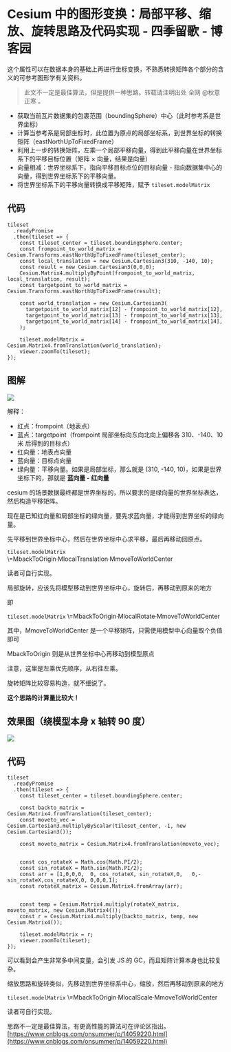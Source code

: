 # Cesium 中的图形变换：局部平移、缩放、旋转思路及代码实现 - 四季留歌 - 博客园
这个属性可以在数据本身的基础上再进行坐标变换，不熟悉转换矩阵各个部分的含义的可参考图形学有关资料。

> 此文不一定是最佳算法，但是提供一种思路。转载请注明出处 全网 @秋意正寒 。

-   获取当前瓦片数据集的包裹范围（boundingSphere）中心（此时参考系是世界坐标）
-   计算当参考系是局部坐标时，此位置为原点的局部坐标系，到世界坐标的转换矩阵（eastNorthUpToFixedFrame）
-   利用上一步的转换矩阵，左乘一个局部平移向量，得到此平移向量在世界坐标系下的平移目标位置（矩阵 × 向量，结果是向量）
-   向量相减：世界坐标系下，指向平移目标点位的目标向量 - 指向数据集中心的向量，得到世界坐标系下的平移向量。
-   将世界坐标系下的平移向量转换成平移矩阵，赋予 `tileset.modelMatrix`

## 代码

    tileset
      .readyPromise
      .then(tileset => {
        const tileset_center = tileset.boundingSphere.center; 
        const frompoint_to_world_matrix = Cesium.Transforms.eastNorthUpToFixedFrame(tileset_center); 
        const local_translation = new Cesium.Cartesian3(310, -140, 10); 
        const result = new Cesium.Cartesian3(0,0,0);
        Cesium.Matrix4.multiplyByPoint(frompoint_to_world_matrix, local_translation, result); 
        const targetpoint_to_world_matrix = Cesium.Transforms.eastNorthUpToFixedFrame(result);

        const world_translation = new Cesium.Cartesian3(
          targetpoint_to_world_matrix[12] - frompoint_to_world_matrix[12],
          targetpoint_to_world_matrix[13] - frompoint_to_world_matrix[13],
          targetpoint_to_world_matrix[14] - frompoint_to_world_matrix[14],
        ); 

        tileset.modelMatrix = Cesium.Matrix4.fromTranslation(world_translation); 
        viewer.zoomTo(tileset);
    }); 

## 图解

![](https://img2020.cnblogs.com/blog/1097074/202011/1097074-20201130015209712-1829195772.png)

解释：

-   红点：frompoint（地表点）
-   蓝点：targetpoint（frompoint 局部坐标向东向北向上偏移各 310、-140、10 米 后得到的目标点）
-   红向量：地表点向量
-   蓝向量：目标点向量
-   绿向量：平移向量。如果是局部坐标，那么就是 (310, -140, 10)，如果是世界坐标下的，那就是 **蓝向量 - 红向量**

cesium 的场景数据最终都是世界坐标的，所以要求的是绿向量的世界坐标表达，然后构造平移矩阵。

现在是已知红向量和局部坐标的绿向量，要先求蓝向量，才能得到世界坐标的绿向量。

先平移到世界坐标中心，然后在世界坐标中心求平移，最后再移动回原点。

`tileset.modelMatrix` \\=MbackToOrigin·MlocalTranslation·MmoveToWorldCenter

读者可自行实现。

局部旋转，应该先将模型移动到世界坐标中心，旋转后，再移动到原来的地方

即

`tileset.modelMatrix` \\=MbackToOrigin·MlocalRotate·MmoveToWorldCenter

其中，MmoveToWorldCenter 是一个平移矩阵，只需使用模型中心向量取个负值即可

MbackToOrigin 则是从世界坐标中心再移动到模型原点

注意，这里是左乘优先顺序，从右往左乘。

旋转矩阵比较容易构造，就不细说了。

**这个思路的计算量比较大！**

## 效果图（绕模型本身 x 轴转 90 度）

![](https://img2020.cnblogs.com/blog/1097074/202011/1097074-20201130015227880-1481291826.png)

## 代码

    tileset
      .readyPromise
      .then(tileset => {
        const tileset_center = tileset.boundingSphere.center; 
        
        const backto_matrix = Cesium.Matrix4.fromTranslation(tileset_center);
        const moveto_vec = Cesium.Cartesian3.multiplyByScalar(tileset_center, -1, new Cesium.Cartesian3());
        
        const moveto_matrix = Cesium.Matrix4.fromTranslation(moveto_vec);
        
        
        const cos_rotateX = Math.cos(Math.PI/2);
        const sin_rotateX = Math.sin(Math.PI/2);
        const arr = [1,0,0,0,  0, cos_rotateX, sin_rotateX,0,   0,-sin_rotateX,cos_rotateX,0, 0,0,0,1];
        const rotateX_matrix = Cesium.Matrix4.fromArray(arr);
      
        
        const temp = Cesium.Matrix4.multiply(rotateX_matrix, moveto_matrix, new Cesium.Matrix4()); 
        const r = Cesium.Matrix4.multiply(backto_matrix, temp, new Cesium.Matrix4());
      
        tileset.modelMatrix = r; 
        viewer.zoomTo(tileset);
    }); 

可以看到会产生非常多中间变量，会引发 JS 的 GC，而且矩阵计算本身也比较复杂。

缩放思路和旋转类似，先移动到世界坐标系中心，缩放，然后再移动到原来的地方

`tileset.modelMatrix` \\=MbackToOrigin·MlocalScale·MmoveToWorldCenter

读者可自行实现。

思路不一定是最佳算法，有更高性能的算法可在评论区指出。 
 [https://www.cnblogs.com/onsummer/p/14059220.html](https://www.cnblogs.com/onsummer/p/14059220.html)
